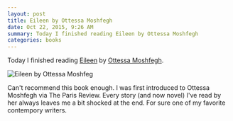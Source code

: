```yaml
---
layout: post
title: Eileen by Ottessa Moshfegh 
date: Oct 22, 2015, 9:26 AM
summary: Today I finished reading Eileen by Ottessa Moshfegh
categories: books
---
```


Today I finished reading [Eileen](https://en.wikipedia.org/wiki/Eileen_(novel)) by [Ottessa Moshfegh](https://en.wikipedia.org/wiki/Ottessa_Moshfegh).

![Eileen by Ottessa Moshfeg](http://austinmoody.org/i/melange_eileen_2015-10-23-195606.png)

Can't recommend this book enough.  I was first introduced to Ottessa Moshfegh via The Paris Review.  Every story (and now novel) I've read by her always leaves me a bit shocked at the end.  For sure one of my favorite contempory writers.
